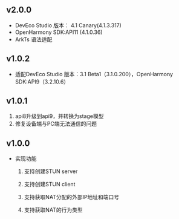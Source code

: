 ## v2.0.0

- DevEco Studio 版本： 4.1 Canary(4.1.3.317)
- OpenHarmony SDK:API11 (4.1.0.36)
- ArkTs 语法适配

## v1.0.2

- 适配DevEco Studio 版本：3.1 Beta1（3.1.0.200），OpenHarmony SDK:API9（3.2.10.6）

## v1.0.1

1. api8升级到api9，并转换为stage模型
2. 修复设备端与PC端无法通信的问题

## v1.0.0

 - 实现功能

   1. 支持创建STUN server

   2. 支持创建STUN client

   3. 支持获取NAT分配的外部IP地址和端口号

   4. 支持获取NAT的行为类型
